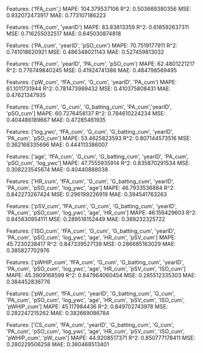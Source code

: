 Features:  ('fFA_cum',)
MAPE:  104.379537106
R^2:  0.503669380356
MSE:  0.932072473917
MAE:  0.773107186223

Features:  ('fFA_cum', 'yearID')
MAPE:  83.83813359
R^2:  0.618592637311
MSE:  0.716255032517
MAE:  0.645030874818

Features:  ('PA_cum', 'yearID', 'pSO_cum')
MAPE:  70.7519177911
R^2:  0.741018620921
MSE:  0.486348021143
MAE:  0.527459813032

Features:  ('fFA_cum', 'yearID', 'PA_cum', 'pSO_cum')
MAPE:  62.4801221217
R^2:  0.776749840245
MSE:  0.41924741386
MAE:  0.484798569495

Features:  ('pW_cum', 'fFA_cum', 'G_cum', 'yearID', 'PA_cum')
MAPE:  61.1011731944
R^2:  0.781473989432
MSE:  0.410375808431
MAE:  0.47621347935

Features:  ['fFA_cum', 'G_cum', 'G_batting_cum', 'PA_cum','yearID', 'pSO_cum']
MAPE:  60.7276458137
R^2:  0.784610224234
MSE:  0.404486189667
MAE:  0.47285461935

Features:  ['log_ywc', 'fFA_cum', 'G_cum', 'G_batting_cum', 'yearID', 'PA_cum', 'pSO_cum']
MAPE:  53.4625823593
R^2:  0.807144573516
MSE:  0.362168335696
MAE:  0.444113386007

Features:  ['age', 'fFA_cum', 'G_cum', 'G_batting_cum', 'yearID', 'PA_cum', 'pSO_cum', 'log_ywc']
MAPE:  47.7555935914
R^2:  0.835870291534
MSE:  0.308223545674
MAE:  0.40440888038

Features:  ['HR_cum', 'fFA_cum', 'G_cum', 'G_batting_cum', 'yearID', 'PA_cum', 'pSO_cum', 'log_ywc', 'age']
MAPE:  46.7933536884
R^2:  0.842273267424
MSE:  0.296199226919
MAE:  0.394541763263

Features:  ['pSV_cum', 'fFA_cum', 'G_cum', 'G_batting_cum', 'yearID', 'PA_cum', 'pSO_cum', 'log_ywc', 'age', 'HR_cum']
MAPE:  46.156429603
R^2:  0.845830954111
MSE:  0.289518152449
MAE:  0.389232325722

Features:  ['ISO_cum', 'fFA_cum', 'G_cum', 'G_batting_cum', 'yearID', 'PA_cum', 'pSO_cum', 'log_ywc', 'age', 'HR_cum', 'pSV_cum']
MAPE:  45.7230238417
R^2:  0.847339527139
MSE:  0.286685163029
MAE:  0.385827702976

Features:  ['pWHIP_cum', 'fFA_cum', 'G_cum', 'G_batting_cum', 'yearID', 'PA_cum', 'pSO_cum', 'log_ywc', 'age', 'HR_cum', 'pSV_cum', 'ISO_cum']
MAPE:  45.3909168599
R^2:  0.847964060454
MSE:  0.285512335303
MAE:  0.384452836776

Features:  ['pW_cum', 'fFA_cum', 'yearID', 'G_batting_cum', 'G_cum', 'PA_cum', 'pSO_cum', 'log_ywc', 'age', 'HR_cum', 'pSV_cum', 'ISO_cum', 'pWHIP_cum']
MAPE:  45.117984436
R^2:  0.849702743978
MSE:  0.282247215262
MAE:  0.382669086784

Features:  ['CS_cum', 'fFA_cum', 'yearID', 'G_batting_cum', 'G_cum', 'PA_cum', 'pSO_cum', 'log_ywc', 'age', 'HR_cum', 'pSV_cum', 'ISO_cum', 'pWHIP_cum', 'pW_cum']
MAPE:  44.9208517371
R^2:  0.850777178411
MSE:  0.280229506258
MAE:  0.380468513401



